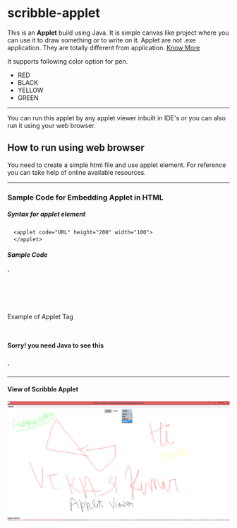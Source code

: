 # scribble-applet

This is an **Applet** build using Java. It is simple canvas like project where you can use it to draw something or to write on it. Applet are not .exe application. They are totally different from application. [Know More](https://www.tutorialspoint.com/java/java_applet_basics.htm)

It supports following color option for pen.

- RED
- BLACK
- YELLOW
- GREEN

------------------------------------------------------------------------------------------------------------------------------------------------------------------------------

You can run this applet by any applet viewer inbuilt in IDE's or you can also run it using your web browser.

## How to run using web browser

You need to create a simple html file and use applet element. For reference you can take help of online available resources.

--------

### Sample Code for Embedding Applet in HTML
 
 
 ##### Syntax for applet element
 
      <applet code="URL" height="200" width="100">
      </applet>  
      
##### Sample Code

 '<html>  
    <head>  
       <title>
        Applet Tag
       </title>  
    </head>  
    <body>  
       <p>
        Example of Applet Tag
       </p>  
       <applet code="ScribbleApplet.class" align="right" height="200" width="300">  
          <b>Sorry! you need Java to see this</b>  
       </applet>  
    </body>  
  </html> ' 
         
-----------
           
#### View of Scribble Applet

![alt text](https://github.com/feelthecoder/scribble-applet/blob/master/12.png)
